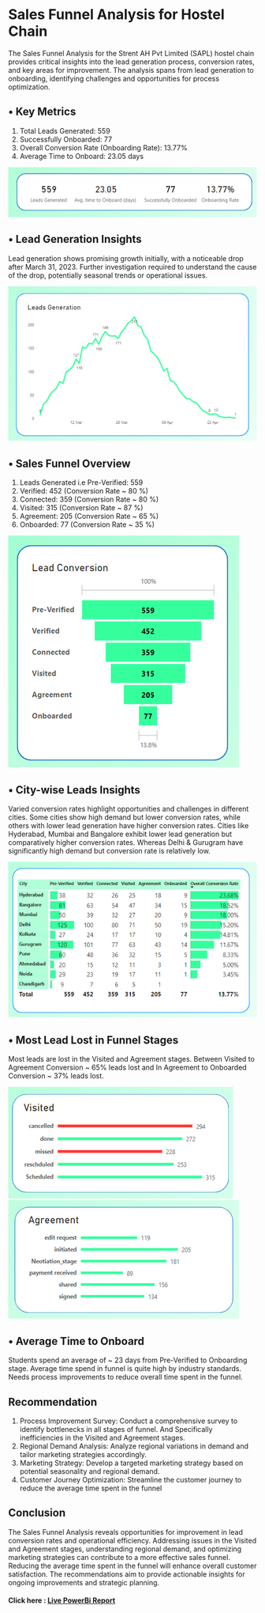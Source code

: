 # Sales Funnel Analysis for Hostel Chain

The Sales Funnel Analysis for the Strent AH Pvt Limited (SAPL) hostel chain provides critical insights into the lead generation process, conversion rates, and key areas for improvement. The analysis spans from lead generation to onboarding, identifying challenges and opportunities for process optimization.

## • Key Metrics

  1. Total Leads Generated: 559
  2. Successfully Onboarded: 77
  3. Overall Conversion Rate (Onboarding Rate): 13.77%
  4. Average Time to Onboard: 23.05 days

![alt text](viz/Cards.png)

 ## •	Lead Generation Insights 
 
Lead generation shows promising growth initially, with a  noticeable drop after March 31, 2023. Further investigation required to understand the cause of the drop, potentially seasonal trends or operational issues.

![alt text](viz/Lead_Generation.png)

## •	Sales Funnel Overview

1. Leads Generated i.e Pre-Verified: 559
2. Verified: 452 (Conversion Rate ~ 80 %) 
3. Connected: 359 (Conversion Rate ~ 80 %)
4. Visited: 315 (Conversion Rate ~ 87 %)
5. Agreement: 205 (Conversion Rate ~ 65 %)
6. Onboarded: 77 (Conversion Rate ~ 35 %)

 ![alt text](viz/Funnel.png)

## • City-wise Leads Insights

Varied conversion rates highlight opportunities and challenges in different cities. Some cities show high demand but lower conversion rates, while others with lower lead generation have higher conversion rates. Cities like Hyderabad, Mumbai and Bangalore exhibit lower lead generation but comparatively higher conversion rates. Whereas Delhi & Gurugram have significantly high demand but conversion rate is relatively low.     

![alt text](viz/City_table.png)

## • Most Lead Lost in Funnel Stages

Most leads are lost in the Visited and Agreement stages. Between Visited to Agreement Conversion  ~ 65% leads lost and In Agreement to Onboarded Conversion ~ 37% leads lost.

 ![alt text](viz/visited_substage.png)
 ![alt text](viz/aggrement_substage.png)

## • Average Time to Onboard 
  Students spend an average of ~ 23 days from Pre-Verified to Onboarding stage. Average time spend in funnel is quite high by industry standards. Needs process improvements to reduce overall time spent in the funnel. 

## Recommendation

1. Process Improvement Survey: Conduct a comprehensive survey to identify bottlenecks in all stages of funnel. And Specifically inefficiencies in the Visited and Agreement stages.
2. Regional Demand Analysis: Analyze regional variations in demand and tailor marketing strategies accordingly.
3. Marketing Strategy: Develop a targeted marketing strategy based on potential seasonality and regional demand.
4. Customer Journey Optimization: Streamline the customer journey to reduce the average time spent in the funnel

## Conclusion 

  The Sales Funnel Analysis reveals opportunities for improvement in lead conversion rates and operational efficiency. Addressing issues in the Visited and Agreement stages, understanding regional demand, and optimizing marketing strategies can contribute to a more effective sales funnel. Reducing the average time spent in the funnel will enhance overall customer satisfaction. The recommendations aim to provide actionable insights for ongoing improvements and strategic planning.

#### Click here : [Live PowerBi Report](https://www.novypro.com/project/sales-funnel-analysis-for-hostel-chain-1)



